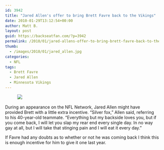 ```yaml
---
id: 3942
title: "Jared Allen's offer to bring Brett Favre back to the Vikings"
date: 2010-01-29T13:12:54+00:00
author: Matt B.
layout: post
guid: https://backseatfan.com/?p=3942
permalink: /2010/01/jared-allens-offer-to-bring-brett-favre-back-to-the-vikings/
thumb:
  - /images/2010/01/jared_allen.jpg
categories:
  - NFL
tags:
  - Brett Favre
  - Jared Allen
  - Minnesota Vikings
---
```


<div class="entry">
  <figure id="attachment_3947" style="width: 450px" class="wp-caption alignnone"><a href="/images/2010/01/jared-allen.jpg"><img class="size-full wp-image-3947" title="jared-allen" src="/images/2010/01/jared-allen.jpg" alt=" " width="450" height="300" srcset="/images/2010/01/jared-allen.jpg 450w, /images/2010/01/jared-allen-300x200.jpg 300w" sizes="(max-width: 450px) 100vw, 450px" /></a><figcaption class="wp-caption-text"> </figcaption></figure>

  <p>
    During an appearance on the NFL Network, Jared Allen might have provided Brett with a little extra incentive. &#8220;Silver fox,&#8221; Allen said, referring to his 40-year-old teammate. &#8220;Everything but my backside loves you, but if you come back, I will let you slap my rear end every single day. In no way gay at all, but I will take that stinging pain and I will eat it every day.&#8221;
  </p>

  <p>
    If Favre had any doubts as to whether or not he was coming back I think this is enough incentive for him to give it one last year.
  </p>
</div>
